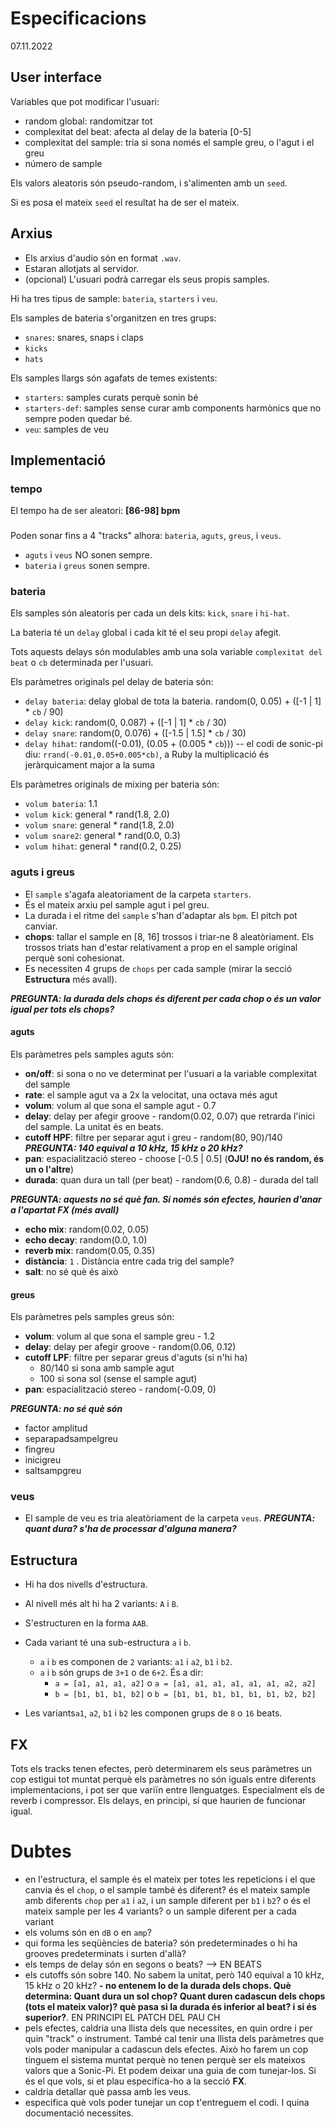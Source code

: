 # Especificacions

07.11.2022

## User interface

Variables que pot modificar l'usuari:

- random global: randomitzar tot
- complexitat del beat: afecta al delay de la bateria [0-5]
- complexitat del sample: tria si sona només el sample greu, o l'agut i el greu
- número de sample

Els valors aleatoris són pseudo-random, i s'alimenten amb un `seed`. 

Si es posa el mateix `seed` el resultat ha de ser el mateix.

## Arxius

- Els arxius d'audio són en format `.wav`.
- Estaran allotjats al servidor.
- (opcional) L'usuari podrà carregar els seus propis samples.

Hi ha tres tipus de sample: `bateria`, `starters` i `veu`.

Els samples de bateria s'organitzen en tres grups:

- `snares`: snares, snaps i claps
- `kicks`
- `hats`

Els samples llargs són agafats de temes existents:

- `starters`: samples curats perquè sonin bé
- `starters-def`: samples sense curar amb components harmònics que no sempre poden quedar bé. 
- `veu`: samples de veu

## Implementació

### tempo
El tempo ha de ser aleatori: **[86-98] bpm**

### 

Poden sonar fins a 4 "tracks" alhora: `bateria`, `aguts`, `greus`, i `veus`.

- `aguts` i `veus` NO sonen sempre.
- `bateria` i `greus` sonen sempre.

### bateria

Els samples són aleatoris per cada un dels kits: `kick`, `snare` i `hi-hat`.

La bateria té un `delay` global i cada kit té el seu propi `delay` afegit.

Tots aquests delays són modulables amb una sola variable `complexitat del beat` o `cb` determinada per l'usuari.

Els paràmetres originals pel delay de bateria són:
- `delay bateria`: delay global de tota la bateria. 
                random(0, 0.05) + ([-1 | 1] * `cb` / 90)
- `delay kick`: random(0, 0.087) + ([-1 | 1] * `cb` / 30)
- `delay snare`: random(0, 0.076) + ([-1.5 | 1.5] * `cb` / 30)
- `delay hihat`: random((-0.01), (0.05 + (0.005 * `cb`))) -- el codi de sonic-pi diu: `rrand(-0.01,0.05+0.005*cb)`, a Ruby la multiplicació és jeràrquicament major a la suma

Els paràmetres originals de mixing per bateria són:
- `volum bateria`: 1.1 
- `volum kick`: general * rand(1.8, 2.0)
- `volum snare`: general * rand(1.8, 2.0)
- `volum snare2`: general * rand(0.0, 0.3)
- `volum hihat`: general * rand(0.2, 0.25)

### aguts i greus

- El `sample` s'agafa aleatoriament de la carpeta `starters`.
- És el mateix arxiu pel sample agut i pel greu.
- La durada i el ritme del `sample` s'han d'adaptar als `bpm`. El pitch pot canviar.
- **chops**: tallar el sample en [8, 16] trossos i triar-ne 8 aleatòriament. Els trossos triats han d'estar relativament a prop en el sample original perquè soni cohesionat.
- Es necessiten 4 grups de `chops` per cada sample (mirar la secció **Estructura** més avall).

***PREGUNTA: la durada dels chops és diferent per cada chop o és un valor igual per tots els chops?***

#### aguts
Els paràmetres pels samples aguts són:

- **on/off**: si sona o no ve determinat per l'usuari a la variable complexitat del sample
- **rate**: el sample agut va a 2x la velocitat, una octava més agut
- **volum**: volum al que sona el sample agut - 0.7
- **delay**: delay per afegir groove - random(0.02, 0.07) que retrarda l'inici del sample. La unitat és en beats.
- **cutoff HPF**: filtre per separar agut i greu - random(80, 90)/140 ***PREGUNTA: 140 equival a 10 kHz, 15 kHz o 20 kHz?***
- **pan**: espacialització stereo - choose [-0.5 | 0.5] (**OJU! no és random, és un o l'altre**)
- **durada**: quan dura un tall (per beat) - random(0.6, 0.8) - durada del tall 

***PREGUNTA: aquests no sé què fan. Si només són efectes, haurien d'anar a l'apartat FX (més avall)***

- **echo mix**: random(0.02, 0.05)
- **echo decay**: random(0.0, 1.0)
- **reverb mix**: random(0.05, 0.35)
- **distància**: `1` . Distància entre cada trig del sample?
- **salt**: no sé què és això


#### greus
Els paràmetres pels samples greus són:

- **volum**: volum al que sona el sample greu - 1.2
- **delay**: delay per afegir groove - random(0.06, 0.12)
- **cutoff LPF**: filtre per separar greus d'aguts (si n'hi ha)
  - 80/140 si sona amb sample agut
  - 100 si sona sol (sense el sample agut)
- **pan**: espacialització stereo - random(-0.09, 0)

***PREGUNTA: no sé què són***

- factor amplitud
- separapadsampelgreu
- fingreu
- inicigreu
- saltsampgreu

### veus

- El sample de veu es tria aleatòriament de la carpeta `veus`.
***PREGUNTA: quant dura? s'ha de processar d'alguna manera?***

## Estructura

- Hi ha dos nivells d'estructura. 
- Al nivell més alt hi ha 2 variants: `A` i `B`.
- S'estructuren en la forma `AAB`.
- Cada variant té una sub-estructura `a` i `b`.
  - `a` i `b` es componen de `2` variants: `a1` i `a2`, `b1` i `b2`.
  - `a` i `b` són grups de `3+1` o de `6+2`. És a dir:
    - `a = [a1, a1, a1, a2]` o `a = [a1, a1, a1, a1, a1, a1, a2, a2]`
    - `b = [b1, b1, b1, b2]` o `b = [b1, b1, b1, b1, b1, b1, b2, b2]`



- Les variants`a1`, `a2`, `b1` i `b2` les componen grups de `8` o `16` beats.

## FX

Tots els tracks tenen efectes, però determinarem els seus paràmetres un cop estigui tot muntat perquè els paràmetres no són iguals entre diferents implementacions, i pot ser que variïn entre llenguatges. Especialment els de reverb i compressor. Els delays, en principi, sí que haurien de funcionar igual.


# Dubtes

- en l'estructura, el sample és el mateix per totes les repeticions i el que canvia és el `chop`, o el sample també és diferent? és el mateix sample amb diferents `chop` per `a1` i `a2`, i un sample diferent per `b1` i `b2`? o és el mateix sample per les 4 variants? o un sample diferent per a cada variant
- els volums són en `dB` o en `amp`?
- qui forma les seqüències de bateria? són predeterminades o hi ha grooves predeterminats i surten d'allà?
- els temps de delay són en segons o beats? --> EN BEATS
- els cutoffs són sobre 140. No sabem la unitat, però 140 equival a 10 kHz, 15 kHz o 20 kHz?
**- no entenem lo de la durada dels chops. Què determina: Quant dura un sol chop? Quant duren cadascun dels chops (tots el mateix valor)? què pasa si la durada és inferior al beat? i si és superior?**. EN PRINCIPI EL PATCH DEL PAU CH
- pels efectes, caldria una llista dels que necessites, en quin ordre i per quin "track" o instrument. També cal tenir una llista dels paràmetres que vols poder manipular a cadascun dels efectes. Això ho farem un cop tinguem el sistema muntat perquè no tenen perquè ser els mateixos valors que a Sonic-Pi. Et podem deixar una guia de com tunejar-los. Si és el que vols, si et plau especifíca-ho a la secció **FX**.
- caldria detallar què passa amb les veus.
- especifica què vols poder tunejar un cop t'entreguem el codi. I quina documentació necessites.
